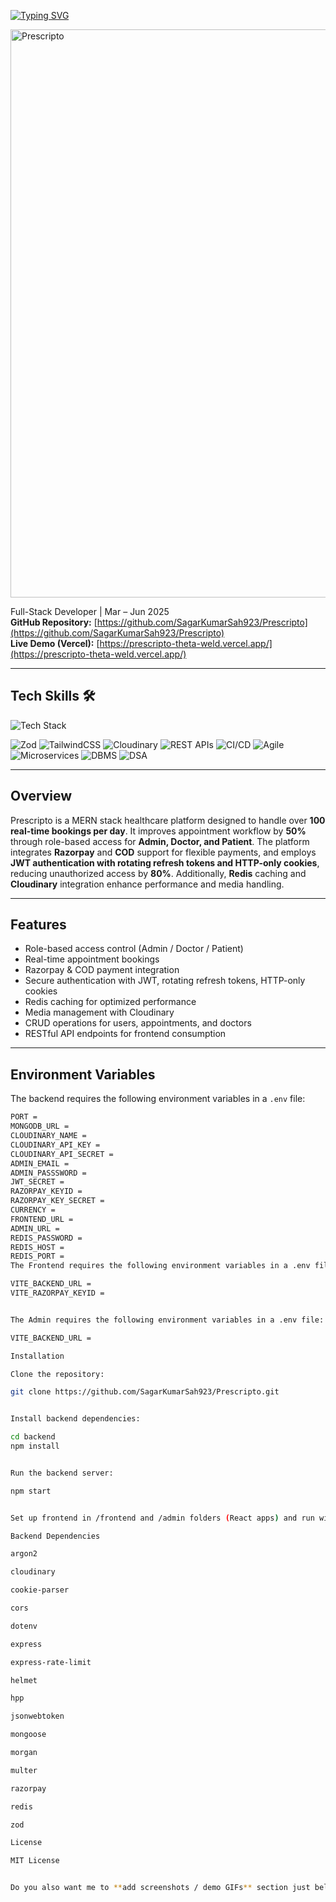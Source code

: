 [![Typing SVG](https://readme-typing-svg.herokuapp.com?font=Fira+Code&weight=500&size=30&pause=1000&color=0E43F7&background=3159FF00&width=900&lines=%F0%9F%A7%91%F0%9F%8F%BC%E2%80%8D%E2%9A%95%EF%B8%8F+Prescripto+%E2%80%93+Healthcare+Appointment+Platform)](https://git.io/typing-svg)

<img width="1360" height="909" alt="Prescripto" src="https://github.com/user-attachments/assets/52ef534f-3a52-4ece-8180-1d904093fa07" />

Full-Stack Developer | Mar – Jun 2025  
**GitHub Repository:** [https://github.com/SagarKumarSah923/Prescripto](https://github.com/SagarKumarSah923/Prescripto)  
**Live Demo (Vercel):** [https://prescripto-theta-weld.vercel.app/](https://prescripto-theta-weld.vercel.app/)  

---

<article>
  <h2>Tech Skills 🛠️</h2>

  <!-- Skillicons for supported skills -->
  <img src="https://skillicons.dev/icons?i=html,css,js,react,nodejs,expressjs,mongodb,redis,git,github&perline=5" alt="Tech Stack" />
  
![Zod](https://img.shields.io/badge/Zod-7A5AF8?style=for-the-badge&logo=zod)
![TailwindCSS](https://img.shields.io/badge/TailwindCSS-38B2AC?style=for-the-badge&logo=tailwind-css&logoColor=white)
![Cloudinary](https://img.shields.io/badge/Cloudinary-DB0D8B?style=for-the-badge&logo=cloudinary&logoColor=white)
![REST APIs](https://img.shields.io/badge/REST%20APIs-6C63FF?style=for-the-badge)
![CI/CD](https://img.shields.io/badge/CI%2FCD-E53E3E?style=for-the-badge)
![Agile](https://img.shields.io/badge/Agile-F6AD55?style=for-the-badge)
![Microservices](https://img.shields.io/badge/Microservices-805AD5?style=for-the-badge)
![DBMS](https://img.shields.io/badge/DBMS-D69E2E?style=for-the-badge)
![DSA](https://img.shields.io/badge/DataStructures--Algorithms-3182CE?style=for-the-badge)
</article>

---

## Overview
Prescripto is a MERN stack healthcare platform designed to handle over **100 real-time bookings per day**. It improves appointment workflow by **50%** through role-based access for **Admin, Doctor, and Patient**. The platform integrates **Razorpay** and **COD** support for flexible payments, and employs **JWT authentication with rotating refresh tokens and HTTP-only cookies**, reducing unauthorized access by **80%**. Additionally, **Redis** caching and **Cloudinary** integration enhance performance and media handling.

---

## Features
- Role-based access control (Admin / Doctor / Patient)  
- Real-time appointment bookings  
- Razorpay & COD payment integration  
- Secure authentication with JWT, rotating refresh tokens, HTTP-only cookies  
- Redis caching for optimized performance  
- Media management with Cloudinary  
- CRUD operations for users, appointments, and doctors  
- RESTful API endpoints for frontend consumption  

---

## Environment Variables
The backend requires the following environment variables in a `.env` file:

```bash
PORT =
MONGODB_URL =
CLOUDINARY_NAME =
CLOUDINARY_API_KEY =
CLOUDINARY_API_SECRET =
ADMIN_EMAIL =
ADMIN_PASSSWORD =
JWT_SECRET =
RAZORPAY_KEYID =
RAZORPAY_KEY_SECRET = 
CURRENCY =
FRONTEND_URL = 
ADMIN_URL = 
REDIS_PASSWORD = 
REDIS_HOST = 
REDIS_PORT = 
The Frontend requires the following environment variables in a .env file:

VITE_BACKEND_URL = 
VITE_RAZORPAY_KEYID = 


The Admin requires the following environment variables in a .env file:

VITE_BACKEND_URL = 

Installation

Clone the repository:

git clone https://github.com/SagarKumarSah923/Prescripto.git


Install backend dependencies:

cd backend
npm install


Run the backend server:

npm start


Set up frontend in /frontend and /admin folders (React apps) and run with npm start.

Backend Dependencies

argon2

cloudinary

cookie-parser

cors

dotenv

express

express-rate-limit

helmet

hpp

jsonwebtoken

mongoose

morgan

multer

razorpay

redis

zod

License

MIT License


Do you also want me to **add screenshots / demo GIFs** section just below the "Overview" so recruiter
